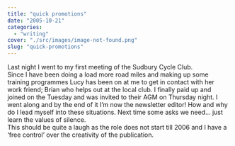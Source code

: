 ```yaml
---
title: "quick promotions"
date: "2005-10-21"
categories: 
  - "writing"
cover: "./src/images/image-not-found.png"
slug: "quick-promotions"
---
```


Last night I went to my first meeting of the Sudbury Cycle Club.  
Since I have been doing a load more road miles and making up some training programmes Lucy has been on at me to get in contact with her work friend; Brian who helps out at the local club. I finally paid up and joined on the Tuesday and was invited to their AGM on Thursday night. I went along and by the end of it I’m now the newsletter editor! How and why do I lead myself into these situations. Next time some asks we need… just learn the values of silence.  
This should be quite a laugh as the role does not start till 2006 and I have a ‘free control’ over the creativity of the publication.

